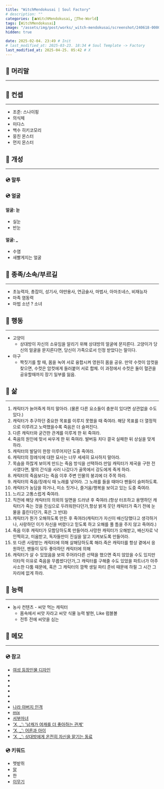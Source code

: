 ```yaml
---
title: "WitchMendokusai | Soul Factory"
# description: ""
categories: [🫐WitchMendokusai, 🥥The-World]
tags: [WitchMendokusai]
image: "/assets/img/post/works/_witch-mendokusai/screenshot/240618-000000.png"
hidden: true

date: 2025-02-04. 23:49 # Init
# last_modified_at: 2025-03-23. 18:34 # Soul Template -> Factory
last_modified_at: 2025-04-25. 05:42 # X
---
```


## 📀 머리말

---

## 📀 컨셉

---

- 조준: 스나이핑
- 의식체
- 미다스
- 백수 히키코모리
- 뭉친 몬스터
- 먼지 몬스터

## 📀 개성

---

### 💿 말투

### 💿 얼굴

#### 얼굴: 눈

- 실눈
- 반눈

#### 얼굴: _

- 수염
- 새빨게지는 얼굴

## 📀 종족/소속/부르길

---

- 초능력자, 총잡이, 성기사, 야만용사, 연금술사, 마법사, 아마조네스, 비재능자
- 마족 염동력
- 마법 소년 ? 소녀

## 📀 행동

---

- 고양이
  - 상대방이 자신의 소유임을 알리기 위해 상대방의 얼굴에 문지른다. 고양이가 당신의 얼굴을 문지른다면, 당신이 가족으로서 인정 받았다는 말이다.
- 아구
  - 짝짓기를 할 때, 몸을 녹여 서로 융합시켜 영원히 몸을 공유. 만약 수컷이 암컷을 찾으면, 수컷은 암컷에게 들러붙어 서로 합체. 이 과정에서 수컷은 둘이 혈관을 공유할때까지 장기 일부를 잃음.

## 📀 삶

---

1. 캐릭터가 늙어죽게 하지 말아라. (물론 다른 요소들이 충분히 있다면 상관없을 수도 있다.)
2. 캐릭터가 추구하던 중요한 목표를 이루지 못했을 때 죽여라. 해당 목표를 더 열정적으로 이루려고 노력했을수록 죽음은 더 슬퍼진다.
3. 다른 캐릭터와 굳건한 관계를 이루게 한 뒤 죽여라.
4. 죽음의 원인에 맞서 싸우게 한 뒤 죽여라. 발버둥 치다 결국 실패한 뒤 상실을 맞게 하라.
5. 캐릭터의 발달이 한창 이루어지던 도중 죽여라.
6. 캐릭터의 장례식에 대한 묘사는 너무 세세히 묘사하지 말아라.
7. 목숨을 하찮게 보이게 만드는 죽음 방식을 선택하라.만일 캐릭터가 제국을 구한 전사였다면, 딸의 간식을 사러 나갔다가 골목에서 강도에게 죽게 하라.
8. 캐릭터의 죽음보다는 죽음 이후 주변 인물의 붕괴에 더 주목 하라.
9. 캐릭터의 죽음/장례식 때 노래를 넣어라. 그 노래를 들을 때마다 팬들이 슬퍼하도록.
10. 캐릭터가 농담을 하거나, 미소 짓거나, 즐거움/행복을 보이고 있는 도중 죽여라.
11. 느리고 고통스럽게 죽여라.
12. 직전에 해당 캐릭터의 의외의 일면을 드러낸 후 죽여라.(항상 터프하고 용맹하던 캐릭터가 죽는 것을 진심으로 두려워한다던가,항상 밝게 웃던 캐릭터가 죽기 전에 눈물을 흘린다던가, 혹은 그 반대)
13. 캐릭터가 뭔가 오해하도록 만든 후 죽여라(캐릭터가 자신이 배신당했다고 생각하거나, 사랑하던 이가 자신을 버렸다고 믿도록 하고 오해를 풀 틈을 주지 않고 죽여라.)
14. 죽음 이후 캐릭터가 모함당하도록 만들어라.사망한 캐릭터가 오해받고, 배신자로 낙인찍히고, 미움받고, 독자들만이 진실을 알고 지켜보도록 만들어라.
15. 또 다른 사랑받는 캐릭터에 의해 살해당하도록 해라.죽은 캐릭터를 항상 곁에서 응원하던, 팬들이 모두 좋아하던 캐릭터에 의해
16. 캐릭터가 살 수 있었음을 보여 주어라다른 선택을 했으면 죽지 않았을 수도 있지만 이타적 이유로 죽음을 무릅썼다던가,그 캐릭터를 구해줄 수도 있었을 파트너가 아주 사소한 다툼 때문에, 혹은 그 캐릭터의 깜짝 생일 파티 준비 때문에 하필 그 시간 그 자리에 없게 하라.

## 📀 능력

---

- 농사 컨텐츠 - 씨앗 먹는 캐릭터
  - 몸속에서 씨앗 자라고 씨앗 식물 능력 발현, Like 럼블볼
  - 전투 전에 씨앗을 심는

## 📀 메모

---

### 💿 참고

- [여성 등장인물 디자인](https://x.com/giro_natsu/status/1845367670096658613)
- [](https://x.com/giro_natsu/status/1838170460028387826)
- [](https://x.com/giro_natsu/status/1837150916753178957)
- [](https://x.com/giro_natsu/status/1836088142719520876)
- [](https://x.com/giro_natsu/status/1835709872350048464)
- [](https://x.com/giro_natsu/status/1835667769326702768)
- [](https://x.com/giro_natsu/status/1835541250809688489)
- [나라 아버지 인격](https://twitter.com/keroro4792/status/1622267728336920580?s=20)
- [mix](https://x.com/CandlMix/media)
- [서부마녀](https://x.com/PT_CROW/status/1783423425756996021)
- ['X, _': '남캐가 여캐를 더 좋아하는 관계'](https://x.com/Gojomegum/status/1912870190666199398)
- ['X, _': 어른과 아이](https://x.com/nutella__1231/status/1912891916565533139)
- ['X, _': 상대방에게 온전히 자신을 맡기는 동료](https://x.com/B82W57H81/status/1915265452034679293)

### 💿 키워드

- 멧밭쥐
- [알](https://terms.naver.com/entry.naver?docId=630308&cid=50766&categoryId=50794)
- 한
- [이무기](https://folkency.nfm.go.kr/topic/detail/5602?pageType=search&keyword=%EC%9D%B4%EB%AC%B4%EA%B8%B0)
